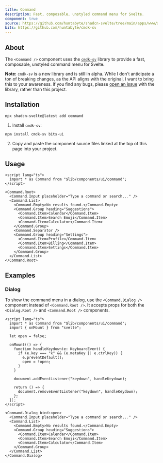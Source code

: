 ```yaml
---
title: Command
description: Fast, composable, unstyled command menu for Svelte.
component: true
source: https://github.com/huntabyte/shadcn-svelte/tree/main/apps/www/src/lib/registry/default/ui/command
bits: https://github.com/huntabyte/cmdk-sv
---
```


<script>
  import { ComponentPreview, ManualInstall, Callout } from '$lib/components/docs';
</script>

<ComponentPreview name="command-demo" align="start" >

<div />

</ComponentPreview>

## About

The `<Command />` component uses the [`cmdk-sv`](https://cmdk-sv.com) library to provide a fast, composable, unstyled command menu for Svelte.

<Callout>

**Note:** `cmdk-sv` is a new library and is still in alpha. While I don't anticipate a ton of breaking changes, as the API aligns with the original, I want to bring this to your awareness. If you find any bugs, please [open an issue](https://github.com/huntabyte/cmdk-sv) with the library, rather than this project.

</Callout>

## Installation

```bash
npx shadcn-svelte@latest add command
```

<ManualInstall>

1. Install `cmdk-sv`:

```bash
npm install cmdk-sv bits-ui
```

2. Copy and paste the component source files linked at the top of this page into your project.

</ManualInstall>

## Usage

```svelte
<script lang="ts">
  import * as Command from "$lib/components/ui/command";
</script>

<Command.Root>
  <Command.Input placeholder="Type a command or search..." />
  <Command.List>
    <Command.Empty>No results found.</Command.Empty>
    <Command.Group heading="Suggestions">
      <Command.Item>Calendar</Command.Item>
      <Command.Item>Search Emoji</Command.Item>
      <Command.Item>Calculator</Command.Item>
    </Command.Group>
    <Command.Separator />
    <Command.Group heading="Settings">
      <Command.Item>Profile</Command.Item>
      <Command.Item>Billing</Command.Item>
      <Command.Item>Settings</Command.Item>
    </Command.Group>
  </Command.List>
</Command.Root>
```

## Examples

### Dialog

<ComponentPreview name="command-dialog">

<div />

</ComponentPreview>

To show the command menu in a dialog, use the `<Command.Dialog />` component instead of `<Command.Root />`. It accepts props for both the `<Dialog.Root />` and `<Command.Root />` components.

```svelte
<script lang="ts">
  import * as Command from "$lib/components/ui/command";
  import { onMount } from "svelte";

  let open = false;

  onMount(() => {
    function handleKeydown(e: KeyboardEvent) {
      if (e.key === "k" && (e.metaKey || e.ctrlKey)) {
        e.preventDefault();
        open = !open;
      }
    }

    document.addEventListener("keydown", handleKeydown);

    return () => {
      document.removeEventListener("keydown", handleKeydown);
    };
  });
</script>

<Command.Dialog bind:open>
  <Command.Input placeholder="Type a command or search..." />
  <Command.List>
    <Command.Empty>No results found.</Command.Empty>
    <Command.Group heading="Suggestions">
      <Command.Item>Calendar</Command.Item>
      <Command.Item>Search Emoji</Command.Item>
      <Command.Item>Calculator</Command.Item>
    </Command.Group>
  </Command.List>
</Command.Dialog>
```
